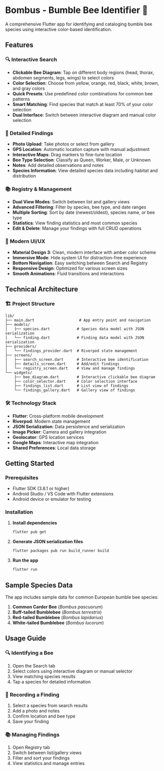# Bombus - Bumble Bee Identifier 🐝

A comprehensive Flutter app for identifying and cataloging bumble bee species using interactive color-based identification.

## Features

### 🔍 **Interactive Search**
- **Clickable Bee Diagram**: Tap on different body regions (head, thorax, abdomen segments, legs, wings) to select colors
- **Color Selection**: Choose from yellow, orange, red, black, white, brown, and gray colors
- **Quick Presets**: Use predefined color combinations for common bee patterns
- **Smart Matching**: Find species that match at least 70% of your color selection
- **Dual Interface**: Switch between interactive diagram and manual color selection

### 📝 **Detailed Findings**
- **Photo Upload**: Take photos or select from gallery
- **GPS Location**: Automatic location capture with manual adjustment
- **Interactive Maps**: Drag markers to fine-tune location
- **Bee Type Selection**: Classify as Queen, Worker, Male, or Unknown
- **Notes**: Add detailed observations and notes
- **Species Information**: View detailed species data including habitat and distribution

### 📚 **Registry & Management**
- **Dual View Modes**: Switch between list and gallery views
- **Advanced Filtering**: Filter by species, bee type, and date ranges
- **Multiple Sorting**: Sort by date (newest/oldest), species name, or bee type
- **Statistics**: View finding statistics and most common species
- **Edit & Delete**: Manage your findings with full CRUD operations

### 🎨 **Modern UI/UX**
- **Material Design 3**: Clean, modern interface with amber color scheme
- **Immersive Mode**: Hide system UI for distraction-free experience
- **Bottom Navigation**: Easy switching between Search and Registry
- **Responsive Design**: Optimized for various screen sizes
- **Smooth Animations**: Fluid transitions and interactions

## Technical Architecture

### 🏗️ **Project Structure**
```
lib/
├── main.dart                    # App entry point and navigation
├── models/
│   ├── species.dart            # Species data model with JSON serialization
│   └── finding.dart            # Finding data model with JSON serialization
├── providers/
│   └── findings_provider.dart  # Riverpod state management
├── screens/
│   ├── search_screen.dart      # Interactive bee identification
│   ├── details_screen.dart     # Add/edit findings
│   └── registry_screen.dart    # View and manage findings
└── widgets/
    ├── bee_diagram.dart        # Interactive clickable bee diagram
    ├── color_selector.dart     # Color selection interface
    ├── findings_list.dart      # List view of findings
    └── findings_gallery.dart   # Gallery view of findings
```

### 🛠️ **Technology Stack**
- **Flutter**: Cross-platform mobile development
- **Riverpod**: Modern state management
- **JSON Serialization**: Data persistence and serialization
- **Image Picker**: Camera and gallery integration
- **Geolocator**: GPS location services
- **Google Maps**: Interactive map integration
- **Shared Preferences**: Local data storage

## Getting Started

### Prerequisites
- Flutter SDK (3.8.1 or higher)
- Android Studio / VS Code with Flutter extensions
- Android device or emulator for testing

### Installation

1. **Install dependencies**
   ```bash
   flutter pub get
   ```

2. **Generate JSON serialization files**
   ```bash
   flutter packages pub run build_runner build
   ```

3. **Run the app**
   ```bash
   flutter run
   ```

## Sample Species Data

The app includes sample data for common European bumble bee species:

1. **Common Carder Bee** (*Bombus pascuorum*)
2. **Buff-tailed Bumblebee** (*Bombus terrestris*)
3. **Red-tailed Bumblebee** (*Bombus lapidarius*)
4. **White-tailed Bumblebee** (*Bombus lucorum*)

## Usage Guide

### 🔍 **Identifying a Bee**
1. Open the Search tab
2. Select colors using interactive diagram or manual selector
3. View matching species results
4. Tap a species for detailed information

### 📝 **Recording a Finding**
1. Select a species from search results
2. Add a photo and notes
3. Confirm location and bee type
4. Save your finding

### 📚 **Managing Findings**
1. Open Registry tab
2. Switch between list/gallery views
3. Filter and sort your findings
4. View statistics and manage entries
